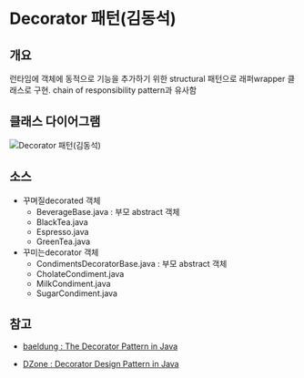# Decorator 패턴(김동석)
## 개요
런타임에 객체에 동적으로 기능을 추가하기 위한 structural 패턴으로 래퍼wrapper 클래스로 구현. chain of responsibility pattern과 유사함
## 클래스 다이어그램
![Decorator 패턴(김동석)](https://www.plantuml.com/plantuml/png/dLCnKiCm4ApHArJQHV82YamSXeegVE0itnXD5CaZdMc06OgKp51JqFC06hu4v0yO4YiebfrCIjskTgLTQU88BDLBnMSeZ0Kobg-VtjQhz-Jpu_7h-ULxzPeoHf8K3bCWTsH141SAdEDJl4KB9Kx18RzZPvKrX8Amu7EoKfUyG2Uih4WQtQ1rhgHeeH9fjaEJrEFUep3D07-9cN7KC1uOs_eg48jhX3_FpQv-yeMhB3fdZY9VMaHzM7alXypeGYvHa_FfTIC9migtYvrpTcE4KK3enVwTeGicKRdqY2jUIRM8UGJpq-NdTGasfXy2fnW4MyxlHoF_429GMti4QakEG3rDxZ77uruYwtiB6_bEZyFye9DXQXWlcw0kcX__0m00 "Decorator 패턴(김동석)")
## 소스
* 꾸며질decorated 객체
  * BeverageBase.java : 부모 abstract 객체
  * BlackTea.java
  * Espresso.java
  * GreenTea.java
* 꾸미는decorator 객체 
  * CondimentsDecoratorBase.java : 부모 abstract 객체
  * CholateCondiment.java
  * MilkCondiment.java
  * SugarCondiment.java

## 참고

* [baeldung : The Decorator Pattern in Java](https://www.baeldung.com/java-decorator-pattern)

* [DZone : Decorator Design Pattern in Java](https://dzone.com/articles/decorator-design-pattern-in-java)

